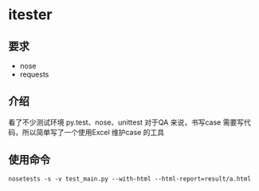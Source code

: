 # itester

## 要求

- nose
- requests

## 介绍

看了不少测试环境 py.test、nose、unittest 对于QA 来说，书写case 需要写代码，所以简单写了一个使用Excel 维护case 的工具

## 使用命令

```
nosetests -s -v test_main.py --with-html --html-report=result/a.html
```
